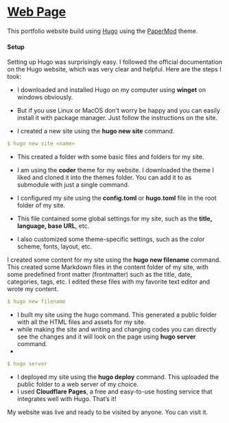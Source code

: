 # [Web Page](https://vs206,is-a.dev/)

This portfolio website build using [Hugo](https://gohugo.io/) using the [PaperMod](https://adityatelange.github.io/hugo-PaperMod/) theme.

#### Setup 


Setting up Hugo was surprisingly easy. I followed the official documentation on the Hugo website, which was very clear and helpful. Here are the steps I took:

- I downloaded and installed Hugo on my computer using **winget** on windows obviously.
- But if you use Linux or MacOS don't worry be happy and you can easily install it with package manager. Just follow the instructions on the site.


- I created a new site using the **hugo new site** command. 

```yaml
$ hugo new site <name>
```

- This created a folder with some basic files and folders for my site.

- I am using the **coder** theme for my website. I downloaded the theme I liked and cloned it into the themes folder. You can add it to as submodule with just a single command.



- I configured my site using the **config.toml** or **hugo.toml** file in the root folder of my site.
- This file contained some global settings for my site, such as the **title, language, base URL**, etc.
- I also customized some theme-specific settings, such as the color scheme, fonts, layout, etc.

I created some content for my site using the **hugo new filename** command. 
This created some Markdown files in the content folder of my site, with some predefined front matter (frontmatter) such as the title, date, categories, tags, etc. 
I edited these files with my favorite text editor and wrote my content.

```yaml
$ hugo new filename
```

- I built my site using the hugo command. This generated a public folder with all the HTML files and assets for my site.
- while making the site and writing and changing codes you can directly see the changes and it will look on the page using **hugo server** command.
- 
```yaml
$ hugo server
```
- I deployed my site using the **hugo deploy** command. This uploaded the public folder to a web server of my choice.
-  I used **Cloudflare Pages**, a free and easy-to-use hosting service that integrates well with Hugo.
That’s it! 

My website was live and ready to be visited by anyone.
You can visit it. 
